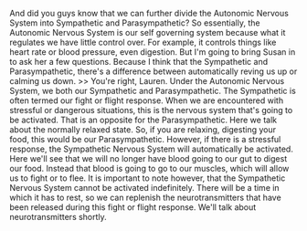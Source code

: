 And did you guys know that we can further divide the Autonomic Nervous System
into Sympathetic and Parasympathetic? So essentially, the Autonomic Nervous
System is our self governing system because what it regulates we have little
control over. For example, it controls things like heart rate or blood
pressure, even digestion. But I'm going to bring Susan in to ask her a few
questions. Because I think that the Sympathetic and Parasympathetic, there's a
difference between automatically reving us up or calming us down.
&gt;&gt; You're right, Lauren. Under the Autonomic Nervous System, we both our
Sympathetic and Parasympathetic. The Sympathetic is often termed our fight or
flight response. When we are encountered with stressful or dangerous
situations, this is the nervous system that's going to be activated. That is an
opposite for the Parasympathetic. Here we talk about the normally relaxed
state. So, if you are relaxing, digesting your food, this would be our
Parasympathetic. However, if there is a stressful response, the Sympathetic
Nervous System will automatically be activated. Here we'll see that we will no
longer have blood going to our gut to digest our food. Instead that blood is
going to go to our muscles, which will allow us to fight or to flee. It is
important to note however, that the Sympathetic Nervous System cannot be
activated indefinitely. There will be a time in which it has to rest, so we can
replenish the neurotransmitters that have been released during this fight or
flight response. We'll talk about neurotransmitters shortly.
